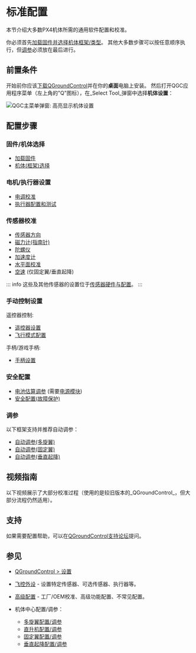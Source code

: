 # 标准配置

本节介绍大多数PX4机体所需的通用软件配置和校准。

你必须首先[加载固件并选择机体框架/类型](#firmware-vehicle-selection)。
其他大多数步骤可以按任意顺序执行，但[调参](#调参)必须放在最后进行。

## 前置条件

开始前你应该[下载QGroundControl](http://qgroundcontrol.com/downloads/)并在你的**桌面**电脑上安装。
然后打开QGC应用程序菜单（左上角的"Q"图标），在_Select Tool_弹窗中选择**机体设置**：

![QGC主菜单弹窗: 高亮显示机体设置](../../assets/qgc/setup/menu_setup.png)

## 配置步骤

### 固件/机体选择

- [加载固件](../config/firmware.md)
- [机体(框架)选择](../config/airframe.md)

### 电机/执行器设置

- [电调校准](../advanced_config/esc_calibration.md)
- [执行器配置和测试](../config/actuators.md)

### 传感器校准

- [传感器方向](../config/flight_controller_orientation.md)
- [磁力计(指南针)](../config/compass.md)
- [陀螺仪](../config/gyroscope.md)
- [加速度计](../config/accelerometer.md)
- [水平面校准](../config/level_horizon_calibration.md)
- [空速](../config/airspeed.md) (仅固定翼/垂直起降)

::: info
这些及其他传感器的设置位于[传感器硬件与配置](../sensor/index.md)。
:::

### 手动控制设置

遥控器控制:

- [遥控器设置](../config/radio.md)
- [飞行模式配置](../config/flight_mode.md)

手柄/游戏手柄:

- [手柄设置](../config/joystick.md)

### 安全配置

- [电池估算调参](../config/battery.md) (需要[电源模块](../power_module/index.md))
- [安全配置(故障保护)](../config/safety.md)

### 调参

以下框架支持并推荐自动调参：

- [自动调参(多旋翼)](../config/autotune_mc.md) 
- [自动调参(固定翼)](../config/autotune_fw.md)
- [自动调参(垂直起降)](../config/autotune_vtol.md)

## 视频指南

以下视频展示了大部分校准过程（使用的是较旧版本的_QGroundControl_，但大部分流程仍然适用）。

<lite-youtube videoid="91VGmdSlbo4" title="PX4自动驾驶仪设置教程预览"/>

## 支持

如果需要配置帮助，可以在[QGroundControl支持论坛](https://discuss.px4.io//c/qgroundcontrol/qgroundcontrol-usage)提问。

## 参见

- [QGroundControl > 设置](https://docs.qgroundcontrol.com/master/en/qgc-user-guide/setup_view/setup_view.html)
- [飞控外设](../peripherals/index.md) - 设置特定传感器、可选传感器、执行器等。
- [高级配置](../advanced_config/index.md) - 工厂/OEM校准、高级功能配置、不常见配置。
- 机体中心配置/调参：

  - [多旋翼配置/调参](../config_mc/index.md)
  - [直升机配置/调参](../config_heli/index.md)
  - [固定翼配置/调参](../config_fw/index.md)
  - [垂直起降配置/调参](../config_vtol/index.md)